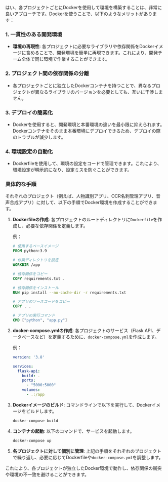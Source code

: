 はい、各プロジェクトごとにDockerを使用して環境を構築することは、非常に良いアプローチです。Dockerを使うことで、以下のようなメリットがあります：

### 1. 一貫性のある開発環境
- **環境の再現性**: 各プロジェクトに必要なライブラリや依存関係をDockerイメージに含めることで、開発環境を簡単に再現できます。これにより、開発チーム全体で同じ環境で作業することができます。

### 2. プロジェクト間の依存関係の分離
- 各プロジェクトごとに独立したDockerコンテナを持つことで、異なるプロジェクトが異なるライブラリのバージョンを必要としても、互いに干渉しません。

### 3. デプロイの簡素化
- Dockerを使用すると、開発環境と本番環境の違いを最小限に抑えられます。Dockerコンテナをそのまま本番環境にデプロイできるため、デプロイの際のトラブルが減少します。

### 4. 環境設定の自動化
- Dockerfileを使用して、環境の設定をコードで管理できます。これにより、環境設定が明示的になり、設定ミスを防ぐことができます。

### 具体的な手順
それぞれのプロジェクト（例えば、人物識別アプリ、OCR名刺管理アプリ、音声合成アプリ）に対して、以下の手順でDocker環境を作成することができます。

1. **Dockerfileの作成**:
   各プロジェクトのルートディレクトリに`Dockerfile`を作成し、必要な依存関係を定義します。

   例：
   ```dockerfile
   # 使用するベースイメージ
   FROM python:3.9

   # 作業ディレクトリを設定
   WORKDIR /app

   # 依存関係をコピー
   COPY requirements.txt .

   # 依存関係をインストール
   RUN pip install --no-cache-dir -r requirements.txt

   # アプリのソースコードをコピー
   COPY . .

   # アプリの実行コマンド
   CMD ["python", "app.py"]
   ```

2. **docker-compose.ymlの作成**:
   各プロジェクトのサービス（Flask API、データベースなど）を定義するために、`docker-compose.yml`を作成します。

   例：
   ```yaml
   version: '3.8'

   services:
     flask-api:
       build: .
       ports:
         - "5000:5000"
       volumes:
         - .:/app
   ```

3. **Dockerイメージのビルド**:
   コマンドラインで以下を実行して、Dockerイメージをビルドします。
   ```bash
   docker-compose build
   ```

4. **コンテナの起動**:
   以下のコマンドで、サービスを起動します。
   ```bash
   docker-compose up
   ```

5. **各プロジェクトに対して個別に管理**:
   上記の手順をそれぞれのプロジェクトで繰り返し、必要に応じてDockerfileや`docker-compose.yml`を調整します。

これにより、各プロジェクトが独立したDocker環境で動作し、依存関係の衝突や環境の不一致を避けることができます。